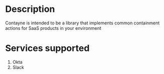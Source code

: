 # Description

Contayne is intended to be a library that implements common containment actions for SaaS products in your environment

# Services supported

1. Okta
1. Slack